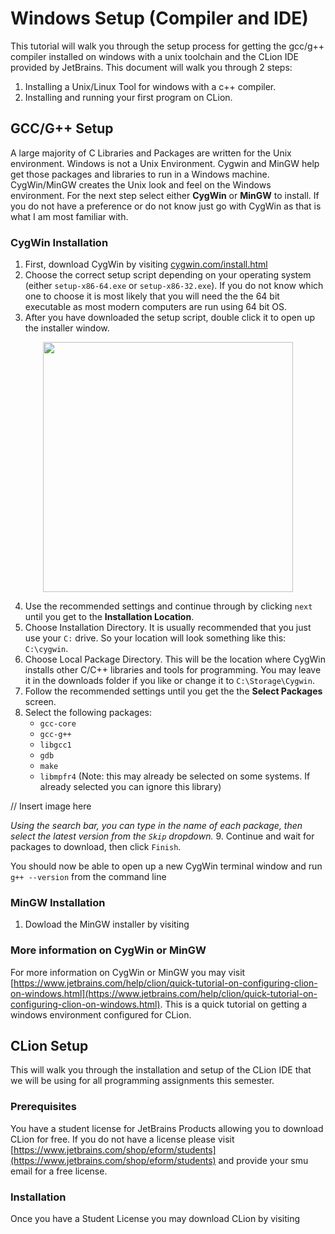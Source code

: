 # Windows Setup (Compiler and IDE)
This tutorial will walk you through the setup process for getting the gcc/g++ compiler installed on windows with a unix toolchain and the CLion IDE provided by JetBrains. This document will walk you through 2 steps:
  1. Installing a Unix/Linux Tool for windows with a c++ compiler.
  2. Installing and running your first program on CLion.

## GCC/G++ Setup
A large majority of C Libraries and Packages are written for the Unix environment. Windows is not a Unix Environment. Cygwin and MinGW help get those packages and libraries to run in a Windows machine. CygWin/MinGW creates the Unix look and feel on the Windows environment. For the next step select either __CygWin__ or __MinGW__ to install. If you do not have a preference or do not know just go with CygWin as that is what I am most familiar with.

### CygWin Installation
1. First, download CygWin by visiting [cygwin.com/install.html](https://cygwin.com/install.html)
2. Choose the correct setup script depending on your operating system (either `setup-x86-64.exe` or `setup-x86-32.exe`). If you do not know which one to choose it is most likely that you will need the the 64 bit executable as most modern computers are run using 64 bit OS.
3. After you have downloaded the setup script, double click it to open up the installer window.

<div style="text-align: center;">
  <image src="./images/cygwin-start.gif" width="400px" />
</div>

4. Use the recommended settings and continue through by clicking `next` until you get to the __Installation Location__. 
5. Choose Installation Directory. It is usually recommended that you just use your `C:` drive. So your location will look something like this: `C:\cygwin`.
6. Choose Local Package Directory. This will be the location where CygWin installs other C/C++ libraries and tools for programming. You may leave it in the downloads folder if you like or change it to `C:\Storage\Cygwin`.
7. Follow the recommended settings until you get the the __Select Packages__ screen.
8. Select the following packages:
    - `gcc-core`
    - `gcc-g++`
    - `libgcc1`
    - `gdb`
    - `make`
    - `libmpfr4` (Note: this may already be selected on some systems. If already selected you can ignore this library)

// Insert image here

_Using the search bar, you can type in the name of each package, then select the latest version from the `Skip` dropdown._
9. Continue and wait for packages to download, then click `Finish`.

You should now be able to open up a new CygWin terminal window and run `g++ --version` from the command line

### MinGW Installation
1. Dowload the MinGW installer by visiting 

### More information on CygWin or MinGW
For more information on CygWin or MinGW you may visit [https://www.jetbrains.com/help/clion/quick-tutorial-on-configuring-clion-on-windows.html](https://www.jetbrains.com/help/clion/quick-tutorial-on-configuring-clion-on-windows.html). This is a quick tutorial on getting a windows environment configured for CLion. 

## CLion Setup
This will walk you through the installation and setup of the CLion IDE that we will be using for all programming assignments this semester. 

### Prerequisites
You have a student license for JetBrains Products allowing you to download CLion for free. If you do not have a license please visit [https://www.jetbrains.com/shop/eform/students](https://www.jetbrains.com/shop/eform/students) and provide your smu email for a free license.

### Installation
Once you have a Student License you may download CLion by visiting